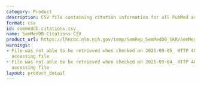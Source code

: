 ```yaml
---
category: Product
description: CSV file containing citation information for all PubMed articles in SemMedDB
format: csv
id: semmeddb.citations.csv
name: SemMedDB Citations CSV
product_url: https://lhncbc.nlm.nih.gov/temp/SemRep_SemMedDB_SKR/SemMedDB_tables/CITATIONS.csv
warnings:
- File was not able to be retrieved when checked on 2025-09-05_ HTTP 403 error when
  accessing file
- File was not able to be retrieved when checked on 2025-09-04_ HTTP 403 error when
  accessing file
layout: product_detail
---
```

